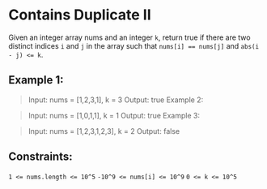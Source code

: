 # Contains Duplicate II

Given an integer array nums and an integer `k`, return true if there are two distinct indices `i` and `j` in the array such that `nums[i] == nums[j]` and `abs(i - j) <= k`.

## Example 1:

> Input: nums = [1,2,3,1], k = 3
> Output: true
> Example 2:

> Input: nums = [1,0,1,1], k = 1
> Output: true
> Example 3:

> Input: nums = [1,2,3,1,2,3], k = 2
> Output: false

## Constraints:

`1 <= nums.length <= 10^5`
`-10^9 <= nums[i] <= 10^9`
`0 <= k <= 10^5`
